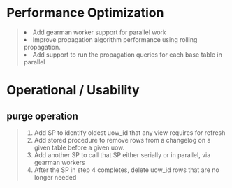 # Performance Optimization #
> <ul>
<blockquote><li>Add gearman worker support for parallel work<br>
<li>Improve propagation algorithm performance using rolling propagation.</li>
<li>Add support to run the propagation queries for each base table in parallel</li></blockquote>

<h1>Operational / Usability</h1>

<h2>purge operation</h2>
<blockquote><ol>
<li>Add SP to identify oldest uow_id that any view requires for refresh<br>
<li>Add stored procedure to remove rows from a changelog on a given table before a given uow.<br>
<li>Add another SP to call that SP either serially or in parallel, via gearman workers<br>
<li>After the SP in step 4 completes, delete uow_id rows that are no longer needed